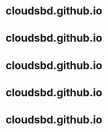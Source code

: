# cloudsbd.github.io
# cloudsbd.github.io
# cloudsbd.github.io
# cloudsbd.github.io
# cloudsbd.github.io
